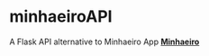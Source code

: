 # minhaeiroAPI
A Flask API alternative to Minhaeiro App **[Minhaeiro](https://github.com/chicobentojr/minhaeiro)**
